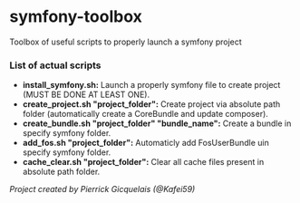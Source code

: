 # symfony-toolbox
Toolbox of useful scripts to properly launch a symfony project

<h3> List of actual scripts </h3>
<ul>
<li> <strong>install_symfony.sh:</strong> Launch a properly symfony file to create project (MUST BE DONE AT LEAST ONE).</li>
<li> <strong>create_project.sh "project_folder":</strong> Create project via absolute path folder (automatically create a CoreBundle and update composer).</li>
<li> <strong>create_bundle.sh "project_folder" "bundle_name":</strong> Create a bundle in specify symfony folder.</li>
<li> <strong>add_fos.sh "project_folder":</strong> Automaticly add FosUserBundle uin specify symfony folder.</li>
<li> <strong>cache_clear.sh "project_folder":</strong> Clear all cache files present in absolute path folder.</li>
</ul>

<em>Project created by Pierrick Gicquelais (@Kafei59)</em>
